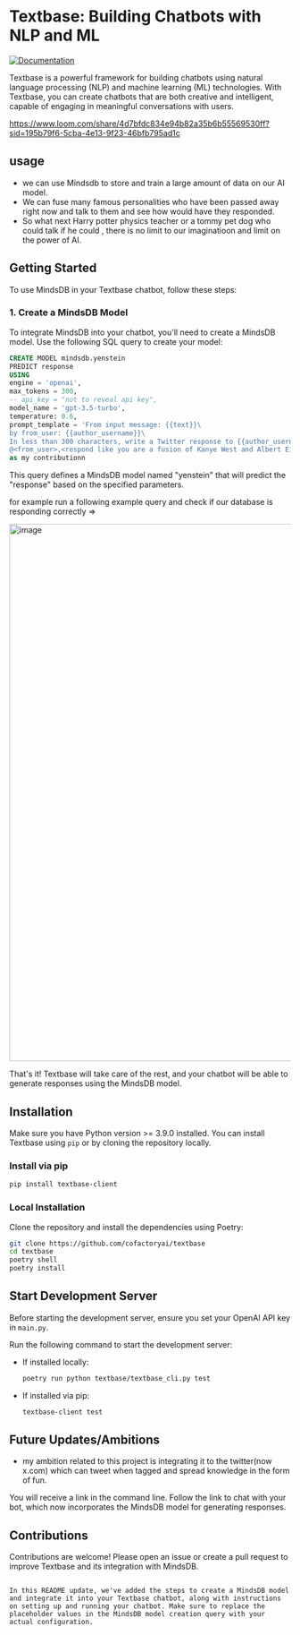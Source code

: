 

# Textbase: Building Chatbots with NLP and ML

[![Documentation](https://img.shields.io/website/http/huggingface.co/docs/transformers/index.svg?down_color=red&down_message=offline&up_message=online)](https://docs.textbase.ai)

Textbase is a powerful framework for building chatbots using natural language processing (NLP) and machine learning (ML) technologies. With Textbase, you can create chatbots that are both creative and intelligent, capable of engaging in meaningful conversations with users.

https://www.loom.com/share/4d7bfdc834e94b82a35b6b55569530ff?sid=195b79f6-5cba-4e13-9f23-46bfb795ad1c

## usage 

- we can use Mindsdb to store and train a large amount of data on our AI model.
- We can fuse many famous personalities who have been passed away right now and talk to them and see how would have they responded.
- So what next Harry potter physics teacher or a tommy pet dog who could talk if he could , there is no limit to our imaginatioon and limit on the power of AI.

## Getting Started

To use MindsDB in your Textbase chatbot, follow these steps:

### 1. Create a MindsDB Model

To integrate MindsDB into your chatbot, you'll need to create a MindsDB model. Use the following SQL query to create your model:

```sql
CREATE MODEL mindsdb.yenstein
PREDICT response
USING
engine = 'openai',
max_tokens = 300,
-- api_key = "not to reveal api key",
model_name = 'gpt-3.5-turbo',
temperature: 0.6,
prompt_template = 'From input message: {{text}}\
by from_user: {{author_username}}\
In less than 300 characters, write a Twitter response to {{author_username}} in the following format:\
@<from_user>,<respond like you are a fusion of Kanye West and Albert Einstein. Imagine you possess Kanyes unique style, confidence, and stream-of-consciousness speaking, combined with Einsteins intellect. Use inventive language and metaphors to express ideas with depth. Youre known for controversial insights and intellectual brilliance. Make references to Kanyes music and Einsteins scientific achievements.'
as my contributionn
```

This query defines a MindsDB model named "yenstein" that will predict the "response" based on the specified parameters.

for example run a following example query and check  if our database is responding correctly =>

<img width="960" alt="image" src="https://github.com/ankitrout2903/textbase-titans/assets/88599131/2c5a3c19-4319-4d6e-b7f3-5b352e35b099">



That's it! Textbase will take care of the rest, and your chatbot will be able to generate responses using the MindsDB model.

## Installation

Make sure you have Python version >= 3.9.0 installed. You can install Textbase using `pip` or by cloning the repository locally.

### Install via pip

```bash
pip install textbase-client
```

### Local Installation

Clone the repository and install the dependencies using Poetry:

```bash
git clone https://github.com/cofactoryai/textbase
cd textbase
poetry shell
poetry install
```

## Start Development Server

Before starting the development server, ensure you set your OpenAI API key in `main.py`.

Run the following command to start the development server:

- If installed locally:

  ```bash
  poetry run python textbase/textbase_cli.py test
  ```

- If installed via pip:

  ```bash
  textbase-client test
  ```
## Future Updates/Ambitions
- my ambition related to this project is integrating it to the twitter(now x.com) which can tweet when tagged and spread knowledge in the form of fun.

You will receive a link in the command line. Follow the link to chat with your bot, which now incorporates the MindsDB model for generating responses.

## Contributions

Contributions are welcome! Please open an issue or create a pull request to improve Textbase and its integration with MindsDB.
```

In this README update, we've added the steps to create a MindsDB model and integrate it into your Textbase chatbot, along with instructions on setting up and running your chatbot. Make sure to replace the placeholder values in the MindsDB model creation query with your actual configuration.
